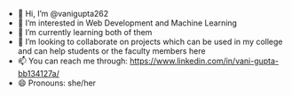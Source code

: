 - 👋 Hi, I’m @vanigupta262
- 👀 I’m interested in Web Development and Machine Learning
- 🌱 I’m currently learning both of them
- 💞️ I’m looking to collaborate on projects which can be used in my college and can help students or the faculty members here
- 📫 You can reach me through: https://www.linkedin.com/in/vani-gupta-bb134127a/
- 😄 Pronouns: she/her


<!---
vanigupta262/vanigupta262 is a ✨ special ✨ repository because its `README.md` (this file) appears on your GitHub profile.
You can click the Preview link to take a look at your changes.
--->
